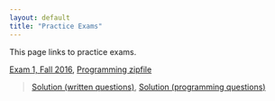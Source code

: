 ```yaml
---
layout: default
title: "Practice Exams"
---
```


This page links to practice exams.

[Exam 1, Fall 2016](cs201-fall2016-exam01.pdf), [Programming zipfile](CS201_Exam01_Fall2016_Gradle.zip)

> [Solution (written questions)](cs201-fall2016-exam01-solution.pdf), [Solution (programming questions)](CS201_Exam01_Fall2016_Solution_Gradle.zip)

<!--
[Exam 2, Fall 2016](cs201-fall2016-exam02.pdf), [Programming zipfile](CS201_Exam02_Fall2016_Gradle.zip)

> [Solution (written questions)](cs201-fall2016-exam02-solution.pdf), [Solution (programming questions)](CS201_Exam02_Fall2016_Solution_Gradle.zip)

[Exam 3, Fall 2016](cs201-fall2016-exam03.pdf), [Programming zipfile](CS201_Exam03_Fall2016_Gradle.zip)

> [Solution (written questions)](cs201-fall2016-exam03-solution.pdf), [Solution (programming questions)](CS201_Exam03_Fall2016_Solution_Gradle.zip)
-->